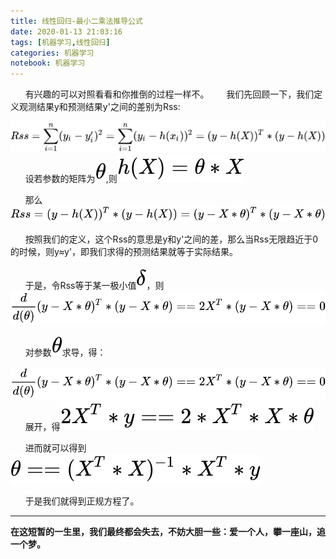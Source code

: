 ```yaml
---
title: 线性回归-最小二乘法推导公式
date: 2020-01-13 21:03:16
tags: [机器学习,线性回归]
categories: 机器学习
notebook: 机器学习
---
```


&nbsp;&nbsp;&nbsp;&nbsp;&nbsp;&nbsp;有兴趣的可以对照看看和你推倒的过程一样不。
&nbsp;&nbsp;&nbsp;&nbsp;&nbsp;&nbsp;我们先回顾一下，我们定义观测结果y和预测结果y'之间的差别为Rss:

![公式](线性回归-最小二乘法推导公式/formula1.svg)
&nbsp;&nbsp;&nbsp;&nbsp;&nbsp;&nbsp;设若参数的矩阵为![公式](线性回归-最小二乘法推导公式/formula1_2.svg),则![公式](线性回归-最小二乘法推导公式/formula2.svg)

&nbsp;&nbsp;&nbsp;&nbsp;&nbsp;&nbsp;那么![公式](线性回归-最小二乘法推导公式/formula3.svg)

&nbsp;&nbsp;&nbsp;&nbsp;&nbsp;&nbsp;按照我们的定义，这个Rss的意思是y和y'之间的差，那么当Rss无限趋近于0的时候，则y≈y'，即我们求得的预测结果就等于实际结果。

&nbsp;&nbsp;&nbsp;&nbsp;&nbsp;&nbsp;于是，令Rss等于某一极小值![公式](线性回归-最小二乘法推导公式/formula3_4.svg)，则![公式](线性回归-最小二乘法推导公式/formula4.svg)

&nbsp;&nbsp;&nbsp;&nbsp;&nbsp;&nbsp;对参数![公式](线性回归-最小二乘法推导公式/formula4_5.svg)求导，得：

![公式](线性回归-最小二乘法推导公式/formula5.svg)
&nbsp;&nbsp;&nbsp;&nbsp;&nbsp;&nbsp;展开，得![公式](线性回归-最小二乘法推导公式/formula6.svg)

&nbsp;&nbsp;&nbsp;&nbsp;&nbsp;&nbsp;进而就可以得到![公式](线性回归-最小二乘法推导公式/formula7.svg)

&nbsp;&nbsp;&nbsp;&nbsp;&nbsp;&nbsp;于是我们就得到正规方程了。


- - -
<b>在这短暂的一生里，我们最终都会失去，不妨大胆一些：爱一个人，攀一座山，追一个梦。</b>